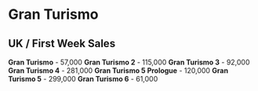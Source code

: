 # Gran Turismo

## UK / First Week Sales


**Gran Turismo** - 57,000
**Gran Turismo 2** - 115,000
**Gran Turismo 3** - 92,000
**Gran Turismo 4** - 281,000
**Gran Turismo 5 Prologue** - 120,000
**Gran Turismo 5** - 299,000
**Gran Turismo 6** - 61,000
